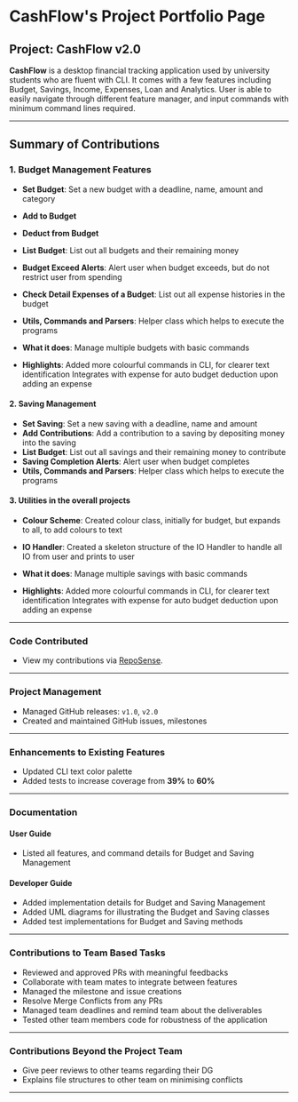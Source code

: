 # CashFlow's Project Portfolio Page

## Project: CashFlow v2.0

**CashFlow** is a desktop financial tracking application used by university students who are fluent with CLI. 
It comes with a few features including Budget, Savings, Income, Expenses, Loan and Analytics.
User is able to easily navigate through different feature manager, and input commands with minimum command lines
required.

---

## Summary of Contributions

### 1. Budget Management Features
- **Set Budget**: Set a new budget with a deadline, name, amount and category
- **Add to Budget**
- **Deduct from Budget**
- **List Budget**: List out all budgets and their remaining money
- **Budget Exceed Alerts**: Alert user when budget exceeds, but do not restrict user from spending
- **Check Detail Expenses of a Budget**: List out all expense histories in the budget
- **Utils, Commands and Parsers**: Helper class which helps to execute the programs


- **What it does**: Manage multiple budgets with basic commands
- **Highlights**: Added more colourful commands in CLI, for clearer text identification
Integrates with expense for auto budget deduction upon adding an expense


#### 2. Saving Management
- **Set Saving**: Set a new saving with a deadline, name and amount
- **Add Contributions**: Add a contribution to a saving by depositing money into the saving
- **List Budget**: List out all savings and their remaining money to contribute
- **Saving Completion Alerts**: Alert user when budget completes
- **Utils, Commands and Parsers**: Helper class which helps to execute the programs

#### 3. Utilities in the overall projects
- **Colour Scheme**: Created colour class, initially for budget, but expands to all, to add colours to text
- **IO Handler**: Created a skeleton structure of the IO Handler to handle all IO from user and prints to user


- **What it does**: Manage multiple savings with basic commands
- **Highlights**: Added more colourful commands in CLI, for clearer text identification
  Integrates with expense for auto budget deduction upon adding an expense

---

### Code Contributed
- View my contributions via [RepoSense](https://nus-cs2113-ay2425s2.github.io/tp-dashboard/?search=&sort=groupTitle&sortWithin=title&timeframe=commit&mergegroup=&groupSelect=groupByRepos&breakdown=true&checkedFileTypes=docs~functional-code~test-code~other&since=2025-02-21&tabOpen=true&tabType=authorship&tabAuthor=Hudou0420&tabRepo=AY2425S2-CS2113-W11-2%2Ftp%5Bmaster%5D&authorshipIsMergeGroup=false&authorshipFileTypes=docs~functional-code~test-code&authorshipIsBinaryFileTypeChecked=false&authorshipIsIgnoredFilesChecked=false).

---

### Project Management
- Managed GitHub releases: `v1.0`, `v2.0`
- Created and maintained GitHub issues, milestones

---

### Enhancements to Existing Features
- Updated CLI text color palette
- Added tests to increase coverage from **39%** to **60%**

---

### Documentation

#### User Guide
- Listed all features, and command details for Budget and Saving Management

#### Developer Guide
- Added implementation details for Budget and Saving Management
- Added UML diagrams for illustrating the Budget and Saving classes
- Added test implementations for Budget and Saving methods

---

### Contributions to Team Based Tasks
- Reviewed and approved PRs with meaningful feedbacks
- Collaborate with team mates to integrate between features
- Managed the milestone and issue creations
- Resolve Merge Conflicts from any PRs
- Managed team deadlines and remind team about the deliverables
- Tested other team members code for robustness of the application

---
### Contributions Beyond the Project Team
- Give peer reviews to other teams regarding their DG
- Explains file structures to other team on minimising conflicts


---
